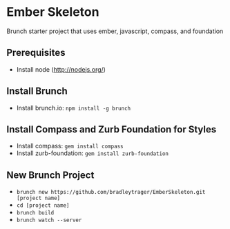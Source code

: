 # Ember Skeleton
Brunch starter project that uses ember, javascript, compass, and foundation 

## Prerequisites
* Install node (http://nodejs.org/)

## Install Brunch
* Install brunch.io: `npm install -g brunch`

## Install Compass and Zurb Foundation for Styles
* Install compass: `gem install compass`
* Install zurb-foundation: `gem install zurb-foundation`

## New Brunch Project
* `brunch new https://github.com/bradleytrager/EmberSkeleton.git [project name]`
* `cd [project name]`
* `brunch build`
* `brunch watch --server`



